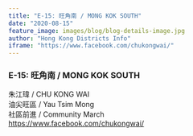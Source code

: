 ```yaml
---
title: "E-15: 旺角南 / MONG KOK SOUTH"
date: "2020-08-15"
feature_image: images/blog/blog-details-image.jpg
author: "Hong Kong Districts Info"
iframe: "https://www.facebook.com/chukongwai/"
---
```


### E-15: 旺角南 / MONG KOK SOUTH  
朱江瑋 / CHU KONG WAI  
油尖旺區 / Yau Tsim Mong  
社區前進 / Community March  
https://www.facebook.com/chukongwai/
